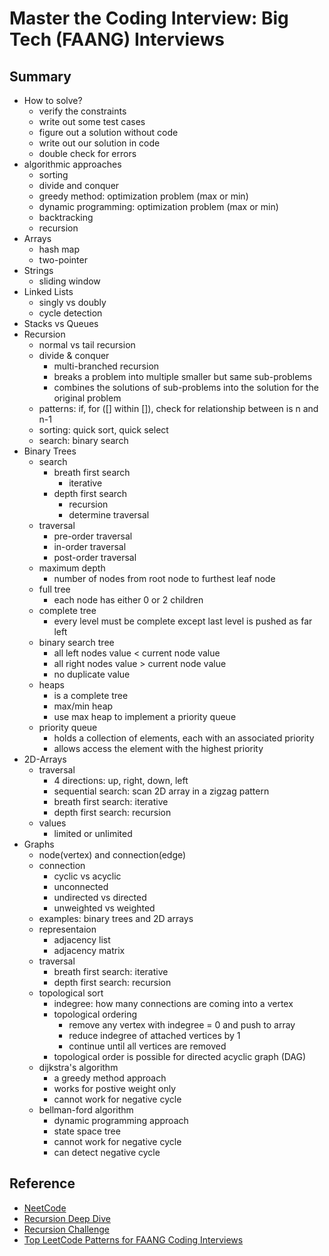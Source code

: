 # Master the Coding Interview: Big Tech (FAANG) Interviews

## Summary

- How to solve?
  - verify the constraints
  - write out some test cases
  - figure out a solution without code
  - write out our solution in code
  - double check for errors
- algorithmic approaches
  - sorting
  - divide and conquer
  - greedy method: optimization problem (max or min)
  - dynamic programming: optimization problem (max or min)
  - backtracking
  - recursion
- Arrays
  - hash map
  - two-pointer
- Strings
  - sliding window
- Linked Lists
  - singly vs doubly
  - cycle detection
- Stacks vs Queues
- Recursion
  - normal vs tail recursion
  - divide & conquer
    - multi-branched recursion
    - breaks a problem into multiple smaller but same sub-problems
    - combines the solutions of sub-problems into the solution for the original problem
  - patterns: if, for ([] within []), check for relationship between is n and n-1
  - sorting: quick sort, quick select
  - search: binary search 
- Binary Trees
  - search
    - breath first search
      - iterative
    - depth first search
      - recursion
      - determine traversal
  - traversal
    - pre-order traversal
    - in-order traversal
    - post-order traversal
  - maximum depth
    - number of nodes from root node to furthest leaf node
  - full tree
    - each node has either 0 or 2 children
  - complete tree
    - every level must be complete except last level is pushed as far left
  - binary search tree
    - all left nodes value < current node value
    - all right nodes value > current node value
    - no duplicate value
  - heaps
    - is a complete tree
    - max/min heap
    - use max heap to implement a priority queue
  - priority queue
    - holds a collection of elements, each with an associated priority
    - allows access the element with the highest priority
- 2D-Arrays
  - traversal
    - 4 directions: up, right, down, left
    - sequential search: scan 2D array in a zigzag pattern
    - breath first search: iterative
    - depth first search: recursion
  - values
    - limited or unlimited
- Graphs
  - node(vertex) and connection(edge)
  - connection
    - cyclic vs acyclic
    - unconnected
    - undirected vs directed
    - unweighted vs weighted
  - examples: binary trees and 2D arrays
  - representaion
    - adjacency list
    - adjacency matrix
  - traversal
    - breath first search: iterative
    - depth first search: recursion
  - topological sort
    - indegree: how many connections are coming into a vertex
    - topological ordering
      - remove any vertex with indegree = 0 and push to array
      - reduce indegree of attached vertices by 1
      - continue until all vertices are removed
    - topological order is possible for directed acyclic graph (DAG)
  - dijkstra's algorithm
    - a greedy method approach
    - works for postive weight only
    - cannot work for negative cycle
  - bellman-ford algorithm
    - dynamic programming approach
    - state space tree
    - cannot work for negative cycle
    - can detect negative cycle

## Reference

- [NeetCode](https://neetcode.io/roadmap)
- [Recursion Deep Dive](https://1drv.ms/b/s!AhqSA0q1bsCWniY4GVzGAsUraPQd?e=HDQ0xt)
- [Recursion Challenge](http://csbin.io/recursion)
- [Top LeetCode Patterns for FAANG Coding Interviews](https://designgurus.org/blog/top-lc-patterns)